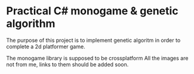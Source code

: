 # Practical C# monogame & genetic algorithm

The purpose of this project is to implement genetic algoritm in order to complete a 2d
platformer game.

The monogame library is supposed to be crossplatform
All the images are not from me, links to them should be added soon.
